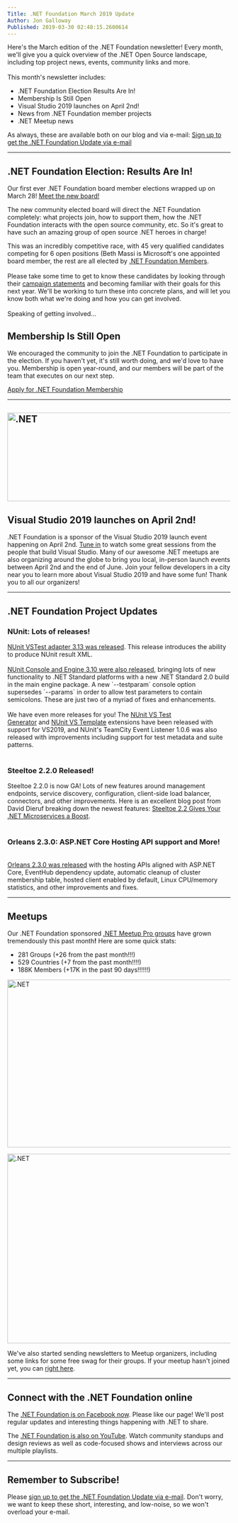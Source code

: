 ```yaml
---
Title: .NET Foundation March 2019 Update
Author: Jon Galloway
Published: 2019-03-30 02:48:15.2600614
---
```

<p>Here's the March edition of the .NET Foundation newsletter! Every month, we'll give you a quick overview of the .NET Open Source landscape, including top project news, events, community links and more.<br />
<br />
This month's newsletter includes:</p>

<ul>
<li>.NET Foundation Election Results Are In!</li>
<li>Membership Is Still Open</li>
<li>Visual Studio 2019 launches on April 2nd!</li>
<li>News from .NET Foundation member projects</li>
<li>.NET Meetup news</li>
</ul>

<p>As always, these are available both on our blog and via e-mail: <a href="http://eepurl.com/dhL_qb">Sign up to get the .NET Foundation Update via e-mail</a></p>

<hr />
<h2>.NET Foundation Election: Results Are In!</h2>

<p>Our first ever .NET Foundation board member elections wrapped up on March 28! <a href="/blog/2019/03/28/net-foundation-board-of-directors-election-results" target="_blank">Meet the new board!</a></p>

<p>The new community elected board will direct the .NET Foundation completely: what projects join, how to support them, how the .NET Foundation interacts with the open source community, etc. So it's great to have such an amazing group of open source .NET heroes in charge!</p>

<p>This was an incredibly competitive race, with 45 very qualified candidates competing for 6 open positions (Beth Massi is Microsoft's one appointed board member, the rest are all elected by&nbsp;<a href="/member/become-a-member">.NET Foundation Members</a>.<br />
<br />
Please take some time to get to know these candidates by looking through their <a href="/about/election/results" target="_blank">campaign statements</a> and becoming familiar with their&nbsp;goals for this next year. We'll be working to turn these into concrete plans, and will let you know both what we're doing and how you can get involved.<br />
<br />
Speaking of getting involved...</p>

<h2>Membership Is Still Open</h2>

<p>We encouraged the community to join the .NET Foundation to participate in the election. If you haven't yet, it's still worth doing, and we'd love to have you. Membership is open year-round, and our members will be part of the team that executes on our next step.</p>

<p class="mx-auto"><a class="site-button site-button--pink" href="/member/become-a-member">Apply for .NET Foundation Membership</a></p>

<hr />
<h2><img alt=".NET" src="assets/posts/e0448b2e-2fcc-4539-beb8-55a16f07d9ba.jpg" style="width: 1000px; height: 200px;" /></h2>

<h2>Visual Studio 2019 launches on April 2nd!</h2>

<p>.NET Foundation is a sponsor of the Visual Studio 2019 launch event happening on April 2nd. <a href="https://launch.visualstudio.com/">Tune in</a> to watch some great sessions from the people that build Visual Studio. Many of our awesome .NET meetups are also organizing around the globe to bring you local, in-person launch events between April 2nd and the end of June. Join your fellow developers in a city near you to learn more about Visual Studio 2019 and have some fun! Thank you to all our organizers!</p>

<hr />
<h2>.NET Foundation Project Updates</h2>

<h3>NUnit: Lots of releases!</h3>

<p><a href="https://nunit.org/2019/02/20/NUnit3TestAdapter-3.13.html">NUnit VSTest adapter 3.13 was released</a>. This release introduces the ability to produce NUnit result XML.<br />
<br />
<a href="https://nunit.org/news/update/nunit/2019/03/24/nunit-console-3.10.html">NUnit Console and Engine 3.10 were also released</a>, bringing lots of new functionality to .NET Standard platforms with a new .NET Standard 2.0 build in the main engine package. A new `--testparam` console option supersedes `--params` in order to allow test parameters to contain semicolons. These are just two of a myriad of fixes and enhancements.<br />
<br />
We have even more releases for you! The&nbsp;<a href="https://marketplace.visualstudio.com/items?itemName=NUnitDevelopers.TestGeneratorNUnitextension">NUnit VS Test Generator</a>&nbsp;and&nbsp;<a href="https://marketplace.visualstudio.com/items?itemName=NUnitDevelopers.NUnitTemplatesforVisualStudio">NUnit VS Template</a> extensions&nbsp;have been released with support for VS2019, and NUnit's TeamCity Event Listener 1.0.6 was also released with improvements including support for test metadata and suite patterns.<br />
&nbsp;</p>

<h3>Steeltoe 2.2.0 Released!</h3>

<p>Steeltoe 2.2.0 is now GA! Lots of new features around management endpoints, service discovery, configuration, client-side load balancer, connectors, and other improvements. Here is an excellent blog post from David Dieruf&nbsp;breaking down the newest features:&nbsp;<a href="https://content.pivotal.io/blog/steeltoe-2-2-gives-your-net-microservices-a-boost">Steeltoe 2.2 Gives Your .NET Microservices a Boost</a>.<br />
&nbsp;</p>

<h3>Orleans 2.3.0: ASP.NET Core Hosting API support and More!</h3>

<p><br />
<a href="https://github.com/dotnet/orleans/releases/tag/v2.3.0">Orleans 2.3.0 was released</a>&nbsp;with the hosting APIs aligned with ASP.NET Core, EventHub dependency update, automatic cleanup of cluster membership table, hosted client enabled by default, Linux CPU/memory statistics, and other improvements and fixes.</p>

<hr />
<h2>Meetups</h2>

<p>Our .NET Foundation sponsored <a href="https://www.meetup.com/pro/dotnet" target="_blank">.NET Meetup Pro groups</a> have grown tremendously this past month<strong>!</strong> Here are some quick stats:</p>

<ul>
<li>281 Groups (+26 from the past month!!!)</li>
<li>529 Countries (+7 from the past month!!!!)</li>
<li>188K Members (+17K in the past 90 days!!!!!!)</li>
</ul>

<p><a href="https://www.meetup.com/pro/dotnet" target="_blank"><img alt=".NET" data-file-id="3214993" height="379" src="assets/posts/8fd1e465-9efa-4fc0-8c0f-60b7f5373ba3.jpg" width="819" /></a></p>

<p><img alt=".NET" src="assets/posts/1c771e40-ae82-42f5-b260-c85f6736f3b1.png" style="width: 1200px; height: 428px;" /></p>

<p>We've also started sending newsletters to Meetup organizers, including some links for some free swag for their groups. If your meetup hasn't joined yet, you can <a href="https://aka.ms/add-dotnet-meetup">right here</a>.</p>

<hr />
<h2>Connect with the .NET Foundation online</h2>

<p>The <a href="https://www.facebook.com/dotnetfoundation/">.NET Foundation is on Facebook now</a>. Please like our page! We'll post regular updates and interesting things happening with .NET to share.</p>

<p>The <a href="https://www.youtube.com/NETFoundation">.NET Foundation is also on YouTube</a>. Watch community standups and design reviews as well as code-focused shows and interviews across our multiple playlists.</p>

<hr />
<h2>Remember to Subscribe!</h2>

<p>Please <a href="http://eepurl.com/dhL_qb">sign up to get the .NET Foundation Update via e-mail</a>. Don't worry, we want to keep these short, interesting, and low-noise, so we won't overload your e-mail.</p>
